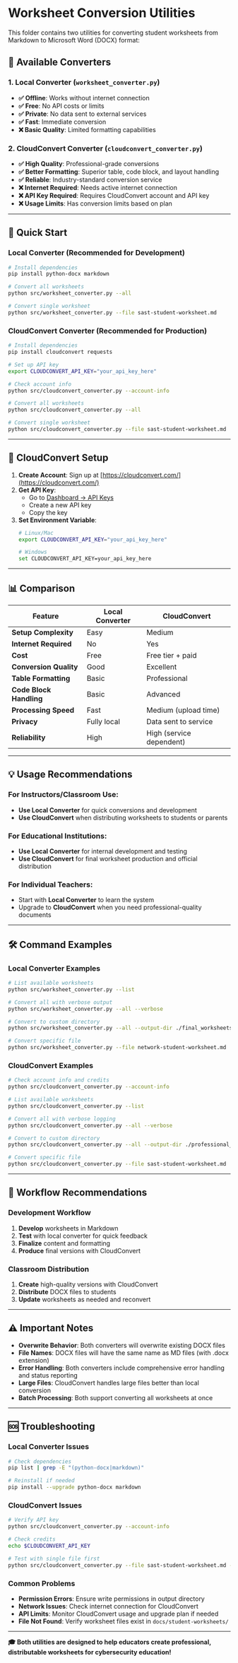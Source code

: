 # Worksheet Conversion Utilities

This folder contains two utilities for converting student worksheets from Markdown to Microsoft Word (DOCX) format:

## 📄 Available Converters

### 1. Local Converter (`worksheet_converter.py`)
- **✅ Offline**: Works without internet connection
- **✅ Free**: No API costs or limits  
- **✅ Private**: No data sent to external services
- **✅ Fast**: Immediate conversion
- **❌ Basic Quality**: Limited formatting capabilities

### 2. CloudConvert Converter (`cloudconvert_converter.py`)
- **✅ High Quality**: Professional-grade conversions
- **✅ Better Formatting**: Superior table, code block, and layout handling
- **✅ Reliable**: Industry-standard conversion service
- **❌ Internet Required**: Needs active internet connection
- **❌ API Key Required**: Requires CloudConvert account and API key
- **❌ Usage Limits**: Has conversion limits based on plan

---

## 🚀 Quick Start

### Local Converter (Recommended for Development)
```bash
# Install dependencies
pip install python-docx markdown

# Convert all worksheets
python src/worksheet_converter.py --all

# Convert single worksheet
python src/worksheet_converter.py --file sast-student-worksheet.md
```

### CloudConvert Converter (Recommended for Production)
```bash
# Install dependencies
pip install cloudconvert requests

# Set up API key
export CLOUDCONVERT_API_KEY="your_api_key_here"

# Check account info
python src/cloudconvert_converter.py --account-info

# Convert all worksheets
python src/cloudconvert_converter.py --all

# Convert single worksheet
python src/cloudconvert_converter.py --file sast-student-worksheet.md
```

---

## 🔑 CloudConvert Setup

1. **Create Account**: Sign up at [https://cloudconvert.com/](https://cloudconvert.com/)
2. **Get API Key**: 
   - Go to [Dashboard → API Keys](https://cloudconvert.com/dashboard/api/v2/keys)
   - Create a new API key
   - Copy the key
3. **Set Environment Variable**:
   ```bash
   # Linux/Mac
   export CLOUDCONVERT_API_KEY="your_api_key_here"
   
   # Windows
   set CLOUDCONVERT_API_KEY=your_api_key_here
   ```

---

## 📊 Comparison

| Feature | Local Converter | CloudConvert |
|---------|----------------|--------------|
| **Setup Complexity** | Easy | Medium |
| **Internet Required** | No | Yes |
| **Cost** | Free | Free tier + paid |
| **Conversion Quality** | Good | Excellent |
| **Table Formatting** | Basic | Professional |
| **Code Block Handling** | Basic | Advanced |
| **Processing Speed** | Fast | Medium (upload time) |
| **Privacy** | Fully local | Data sent to service |
| **Reliability** | High | High (service dependent) |

---

## 💡 Usage Recommendations

### **For Instructors/Classroom Use:**
- **Use Local Converter** for quick conversions and development
- **Use CloudConvert** when distributing worksheets to students or parents

### **For Educational Institutions:**
- **Use Local Converter** for internal development and testing
- **Use CloudConvert** for final worksheet production and official distribution

### **For Individual Teachers:**
- Start with **Local Converter** to learn the system
- Upgrade to **CloudConvert** when you need professional-quality documents

---

## 🛠️ Command Examples

### Local Converter Examples
```bash
# List available worksheets
python src/worksheet_converter.py --list

# Convert all with verbose output
python src/worksheet_converter.py --all --verbose

# Convert to custom directory
python src/worksheet_converter.py --all --output-dir ./final_worksheets

# Convert specific file
python src/worksheet_converter.py --file network-student-worksheet.md
```

### CloudConvert Examples
```bash
# Check account info and credits
python src/cloudconvert_converter.py --account-info

# List available worksheets
python src/cloudconvert_converter.py --list

# Convert all with verbose logging
python src/cloudconvert_converter.py --all --verbose

# Convert to custom directory
python src/cloudconvert_converter.py --all --output-dir ./professional_docs

# Convert specific file
python src/cloudconvert_converter.py --file sast-student-worksheet.md
```

---

## 🔄 Workflow Recommendations

### Development Workflow
1. **Develop** worksheets in Markdown
2. **Test** with local converter for quick feedback
3. **Finalize** content and formatting
4. **Produce** final versions with CloudConvert

### Classroom Distribution
1. **Create** high-quality versions with CloudConvert
2. **Distribute** DOCX files to students
3. **Update** worksheets as needed and reconvert

---

## ⚠️ Important Notes

- **Overwrite Behavior**: Both converters will overwrite existing DOCX files
- **File Names**: DOCX files will have the same name as MD files (with .docx extension)
- **Error Handling**: Both converters include comprehensive error handling and status reporting
- **Large Files**: CloudConvert handles large files better than local conversion
- **Batch Processing**: Both support converting all worksheets at once

---

## 🆘 Troubleshooting

### Local Converter Issues
```bash
# Check dependencies
pip list | grep -E "(python-docx|markdown)"

# Reinstall if needed
pip install --upgrade python-docx markdown
```

### CloudConvert Issues
```bash
# Verify API key
python src/cloudconvert_converter.py --account-info

# Check credits
echo $CLOUDCONVERT_API_KEY

# Test with single file first
python src/cloudconvert_converter.py --file sast-student-worksheet.md --verbose
```

### Common Problems
- **Permission Errors**: Ensure write permissions in output directory
- **Network Issues**: Check internet connection for CloudConvert
- **API Limits**: Monitor CloudConvert usage and upgrade plan if needed
- **File Not Found**: Verify worksheet files exist in `docs/student-worksheets/`

---

**🎓 Both utilities are designed to help educators create professional, distributable worksheets for cybersecurity education!**